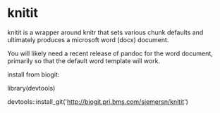 # knitit

knitit is a wrapper around knitr that sets various chunk defaults and ultimately produces a microsoft word (docx) document.

You will likely need a recent release of pandoc for the word document, primarily so that the default word template will work.

install from biogit:

library(devtools)

devtools::install_git('http://biogit.pri.bms.com/siemersn/knitit')



